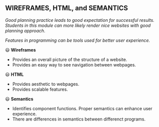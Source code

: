 ## **WIREFRAMES, HTML, and SEMANTICS**

*Good planning practice leads to good expectation for successful results. Students in this module can more likely render nice websites with good planning approach.* 

*Features in programming can be tools used for better user experience.* 

:smiley: **Wireframes**

* Provides an overall picture of the structure of a website.
* Provides an easy way to see navigation between webpages.

:smiley: **HTML**

* Provides aesthetic to webpages.
* Provides scalable features.

:smiley: **Semantics**

* Identifies component functions. Proper semantics can enhance user experience. 
* There are differences in semantics between differenct programs.